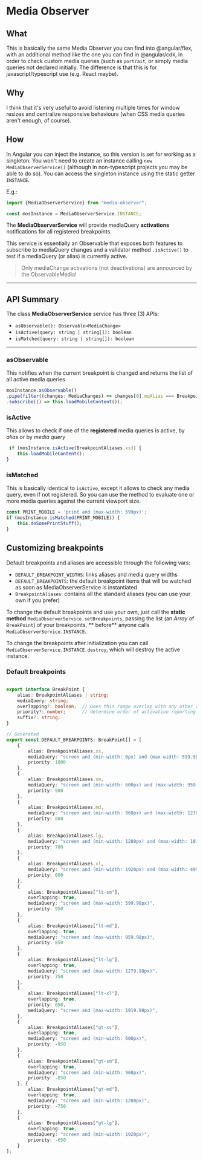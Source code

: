 # Media Observer

## What

This is basically the same Media Observer you can find into @angular/flex, with an additional method like the one you
can find in @angular/cdk, in order to check custom media queries (such as `portrait`, or simply media queries not
declared initially. The difference is that this is for javascript/typescript use (e.g. React maybe).

## Why

I think that it's very useful to avoid listening multiple times for window resizes and centralize responsive
behaviours (when CSS media queries aren't enough, of course).

## How

In Angular you can inject the instance, so this version is set for working as a singleton. You won't need to create an
instance calling `new MediaObserverService()` (although in non-typescript projects you may be able to do so). You can
access the singleton instance using the static getter `INSTANCE`.

E.g.:

```javascript
import {MediaObserverService} from "media-observer";

const mosInstance = MediaObserverService.INSTANCE;
```

The **MediaObserverService** will provide mediaQuery **activations** notifications for all registered breakpoints.

This service is essentially an Observable that exposes both features to subscribe to mediaQuery changes and a validator
method `.isActive()` to test if a mediaQuery (or alias) is currently active.

> Only mediaChange activations (not deactivations) are announced by the ObservableMedia!

----

## API Summary

The class **MediaObserverService** service has three (3) APIs:

* `asObservable(): Observable<MediaChange>`
* `isActive(query: string | string[]): boolean`
* `isMatched(query: string | string[]): boolean`

----

### asObservable

This notifies when the current breakpoint is changed and returns the list of all active media queries

```javascript
mosInstance.asObservable()
.pipe(filter((changes: MediaChanges) => changes[0].mqAlias === BreakpointAliases.xs))
.subscribe(() => this.loadMobileContent());
```

### isActive

This allows to check if one of the **registered** media queries is active, by *alias* or by *media query*

```javascript
 if (mosInstance.isActive(BreakpointAliases.xs)) {
    this.loadMobileContent();
}
```

### isMatched

This is basically identical to `isActive`, except it allows to check any media query, even if not registered. So you can
use the method to evaluate one or more media queries against the current viewport size.

```javascript
const PRINT_MOBILE = 'print and (max-width: 599px)';
if (mosInstance.isMatched(PRINT_MOBILE)) {
    this.doSomePrintStuff();
}
```

## Customizing breakpoints

Default breakpoints and aliases are accessible through the following vars:

* `DEFAULT_BREAKPOINT_WIDTHS`: links aliases and media query widths
* `DEFAULT_BREAKPOINTS`: the default breakpoint items that will be watched as soon as MediaObserverService is
  instantiated
* `BreakpointAliases`: contains all the standard aliases (you can use your own if you prefer)

To change the default breakpoints and use your own, just call the **static
method** `MediaObserverService.setBreakpoints`, passing the list (an *Array* of `BreakPoint`) of your breakpoints, **
before** anyone calls `MediaObserverService.INSTANCE`.

To change the breakpoints after initialization you can call `MediaObserverService.INSTANCE.destroy`, which will destroy
the active instance.

### Default breakpoints

```typescript

export interface BreakPoint {
    alias: BreakpointAliases | string;
    mediaQuery: string;
    overlapping?: boolean;  // Does this range overlap with any other ranges
    priority?: number;      // determine order of activation reporting: higher is last reported
    suffix?: string;
}

// Generated
export const DEFAULT_BREAKPOINTS: BreakPoint[] = [
    {
        alias: BreakpointAliases.xs,
        mediaQuery: "screen and (min-width: 0px) and (max-width: 599.98px)",
        priority: 1000
    },
    {
        alias: BreakpointAliases.sm,
        mediaQuery: "screen and (min-width: 600px) and (max-width: 959.98px)",
        priority: 900
    },
    {
        alias: BreakpointAliases.md,
        mediaQuery: "screen and (min-width: 960px) and (max-width: 1279.98px)",
        priority: 800
    },
    {
        alias: BreakpointAliases.lg,
        mediaQuery: "screen and (min-width: 1280px) and (max-width: 1919.98px)",
        priority: 700
    },
    {
        alias: BreakpointAliases.xl,
        mediaQuery: "screen and (min-width: 1920px) and (max-width: 4999.98px)",
        priority: 600
    },
    {
        alias: BreakpointAliases["lt-sm"],
        overlapping: true,
        mediaQuery: "screen and (max-width: 599.98px)",
        priority: 950
    },
    {
        alias: BreakpointAliases["lt-md"],
        overlapping: true,
        mediaQuery: "screen and (max-width: 959.98px)",
        priority: 850
    },
    {
        alias: BreakpointAliases["lt-lg"],
        overlapping: true,
        mediaQuery: "screen and (max-width: 1279.98px)",
        priority: 750
    },
    {
        alias: BreakpointAliases["lt-xl"],
        overlapping: true,
        priority: 650,
        mediaQuery: "screen and (max-width: 1919.98px)",
    },
    {
        alias: BreakpointAliases["gt-xs"],
        overlapping: true,
        mediaQuery: "screen and (min-width: 600px)",
        priority: -950
    },
    {
        alias: BreakpointAliases["gt-sm"],
        overlapping: true,
        mediaQuery: "screen and (min-width: 960px)",
        priority: -850
    }, {
        alias: BreakpointAliases["gt-md"],
        overlapping: true,
        mediaQuery: "screen and (min-width: 1280px)",
        priority: -750
    },
    {
        alias: BreakpointAliases["gt-lg"],
        overlapping: true,
        mediaQuery: "screen and (min-width: 1920px)",
        priority: -650
    }
];

```

